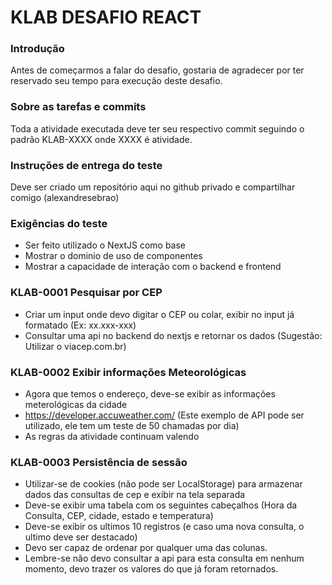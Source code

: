 # KLAB DESAFIO REACT

### Introdução
Antes de começarmos a falar do desafio, gostaria de agradecer
por ter reservado seu tempo para execução deste desafio.

### Sobre as tarefas e commits

Toda a atividade executada deve ter seu respectivo commit
seguindo o padrão KLAB-XXXX onde XXXX é atividade.

### Instruções de entrega do teste
Deve ser criado um repositório aqui no github privado e compartilhar comigo (alexandresebrao)

### Exigências do teste
- Ser feito utilizado o NextJS como base
- Mostrar o dominio de uso de componentes
- Mostrar a capacidade de interação com o backend e frontend

### KLAB-0001 Pesquisar por CEP
- Criar um input onde devo digitar o CEP ou colar, exibir no input já formatado (Ex: xx.xxx-xxx)
- Consultar uma api no backend do nextjs e retornar os dados (Sugestão: Utilizar o viacep.com.br)

### KLAB-0002 Exibir informações Meteorológicas
- Agora que temos o endereço, deve-se exibir as informações meterológicas da cidade
- https://developer.accuweather.com/ (Este exemplo de API pode ser utilizado, ele tem um teste de 50 chamadas por dia)
- As regras da atividade continuam valendo

### KLAB-0003 Persistência de sessão
- Utilizar-se de cookies (não pode ser LocalStorage) para armazenar dados das consultas de cep e exibir na tela separada
- Deve-se exibir uma tabela com os seguintes cabeçalhos (Hora da Consulta, CEP, cidade, estado e temperatura)
- Deve-se exibir os ultimos 10 registros (e caso uma nova consulta, o ultimo deve ser destacado)
- Devo ser capaz de ordenar por qualquer uma das colunas.
- Lembre-se não devo consultar a api para esta consulta em nenhum momento, devo trazer os valores do que já foram retornados.
